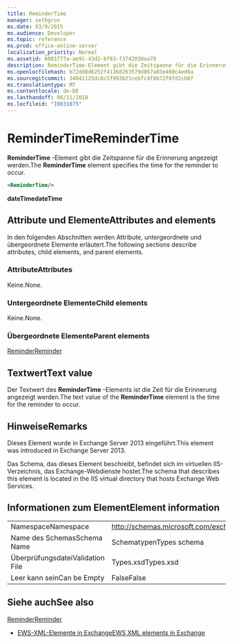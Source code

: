 ```yaml
---
title: ReminderTime
manager: sethgros
ms.date: 03/9/2015
ms.audience: Developer
ms.topic: reference
ms.prod: office-online-server
localization_priority: Normal
ms.assetid: 6081777a-ae91-43d2-bf83-f3742030aa70
description: ReminderTime-Element gibt die Zeitspanne für die Erinnerung angezeigt werden.
ms.openlocfilehash: b72dd8d6252f41268263579d867a03e460c4ed6a
ms.sourcegitcommit: 34041125dc8c5f993b21cebfc4f8b72f0fd2cb6f
ms.translationtype: MT
ms.contentlocale: de-DE
ms.lasthandoff: 06/11/2018
ms.locfileid: "19831075"
---
```

# <a name="remindertime"></a><span data-ttu-id="b29c7-103">ReminderTime</span><span class="sxs-lookup"><span data-stu-id="b29c7-103">ReminderTime</span></span>

<span data-ttu-id="b29c7-104">**ReminderTime** -Element gibt die Zeitspanne für die Erinnerung angezeigt werden.</span><span class="sxs-lookup"><span data-stu-id="b29c7-104">The **ReminderTime** element specifies the time for the reminder to occur.</span></span> 
  
```XML
<ReminderTime/>
```

 <span data-ttu-id="b29c7-105">**dateTime**</span><span class="sxs-lookup"><span data-stu-id="b29c7-105">**dateTime**</span></span>
## <a name="attributes-and-elements"></a><span data-ttu-id="b29c7-106">Attribute und Elemente</span><span class="sxs-lookup"><span data-stu-id="b29c7-106">Attributes and elements</span></span>

<span data-ttu-id="b29c7-107">In den folgenden Abschnitten werden Attribute, untergeordnete und übergeordnete Elemente erläutert.</span><span class="sxs-lookup"><span data-stu-id="b29c7-107">The following sections describe attributes, child elements, and parent elements.</span></span>
  
### <a name="attributes"></a><span data-ttu-id="b29c7-108">Attribute</span><span class="sxs-lookup"><span data-stu-id="b29c7-108">Attributes</span></span>

<span data-ttu-id="b29c7-109">Keine.</span><span class="sxs-lookup"><span data-stu-id="b29c7-109">None.</span></span>
  
### <a name="child-elements"></a><span data-ttu-id="b29c7-110">Untergeordnete Elemente</span><span class="sxs-lookup"><span data-stu-id="b29c7-110">Child elements</span></span>

<span data-ttu-id="b29c7-111">Keine.</span><span class="sxs-lookup"><span data-stu-id="b29c7-111">None.</span></span>
  
### <a name="parent-elements"></a><span data-ttu-id="b29c7-112">Übergeordnete Elemente</span><span class="sxs-lookup"><span data-stu-id="b29c7-112">Parent elements</span></span>

[<span data-ttu-id="b29c7-113">Reminder</span><span class="sxs-lookup"><span data-stu-id="b29c7-113">Reminder</span></span>](reminder.md)
  
## <a name="text-value"></a><span data-ttu-id="b29c7-114">Textwert</span><span class="sxs-lookup"><span data-stu-id="b29c7-114">Text value</span></span>

<span data-ttu-id="b29c7-115">Der Textwert des **ReminderTime** -Elements ist die Zeit für die Erinnerung angezeigt werden.</span><span class="sxs-lookup"><span data-stu-id="b29c7-115">The text value of the **ReminderTime** element is the time for the reminder to occur.</span></span> 
  
## <a name="remarks"></a><span data-ttu-id="b29c7-116">Hinweise</span><span class="sxs-lookup"><span data-stu-id="b29c7-116">Remarks</span></span>

<span data-ttu-id="b29c7-117">Dieses Element wurde in Exchange Server 2013 eingeführt.</span><span class="sxs-lookup"><span data-stu-id="b29c7-117">This element was introduced in Exchange Server 2013.</span></span>
  
<span data-ttu-id="b29c7-118">Das Schema, das dieses Element beschreibt, befindet sich im virtuellen IIS-Verzeichnis, das Exchange-Webdienste hostet.</span><span class="sxs-lookup"><span data-stu-id="b29c7-118">The schema that describes this element is located in the IIS virtual directory that hosts Exchange Web Services.</span></span>
  
## <a name="element-information"></a><span data-ttu-id="b29c7-119">Informationen zum Element</span><span class="sxs-lookup"><span data-stu-id="b29c7-119">Element information</span></span>

|||
|:-----|:-----|
|<span data-ttu-id="b29c7-120">Namespace</span><span class="sxs-lookup"><span data-stu-id="b29c7-120">Namespace</span></span>  <br/> |http://schemas.microsoft.com/exchange/services/2006/types  <br/> |
|<span data-ttu-id="b29c7-121">Name des Schemas</span><span class="sxs-lookup"><span data-stu-id="b29c7-121">Schema Name</span></span>  <br/> |<span data-ttu-id="b29c7-122">Schematypen</span><span class="sxs-lookup"><span data-stu-id="b29c7-122">Types schema</span></span>  <br/> |
|<span data-ttu-id="b29c7-123">Überprüfungsdatei</span><span class="sxs-lookup"><span data-stu-id="b29c7-123">Validation File</span></span>  <br/> |<span data-ttu-id="b29c7-124">Types.xsd</span><span class="sxs-lookup"><span data-stu-id="b29c7-124">Types.xsd</span></span>  <br/> |
|<span data-ttu-id="b29c7-125">Leer kann sein</span><span class="sxs-lookup"><span data-stu-id="b29c7-125">Can be Empty</span></span>  <br/> |<span data-ttu-id="b29c7-126">False</span><span class="sxs-lookup"><span data-stu-id="b29c7-126">False</span></span>  <br/> |
   
## <a name="see-also"></a><span data-ttu-id="b29c7-127">Siehe auch</span><span class="sxs-lookup"><span data-stu-id="b29c7-127">See also</span></span>



[<span data-ttu-id="b29c7-128">Reminder</span><span class="sxs-lookup"><span data-stu-id="b29c7-128">Reminder</span></span>](reminder.md)


- [<span data-ttu-id="b29c7-129">EWS-XML-Elemente in Exchange</span><span class="sxs-lookup"><span data-stu-id="b29c7-129">EWS XML elements in Exchange</span></span>](ews-xml-elements-in-exchange.md)


